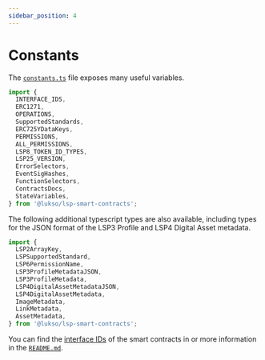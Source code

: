 ```yaml
---
sidebar_position: 4
---
```


# Constants

The [`constants.ts`](https://github.com/lukso-network/lsp-smart-contracts/blob/develop/constants.ts) file exposes many useful variables.

```ts
import {
  INTERFACE_IDS,
  ERC1271,
  OPERATIONS,
  SupportedStandards,
  ERC725YDataKeys,
  PERMISSIONS,
  ALL_PERMISSIONS,
  LSP8_TOKEN_ID_TYPES,
  LSP25_VERSION,
  ErrorSelectors,
  EventSigHashes,
  FunctionSelectors,
  ContractsDocs,
  StateVariables,
} from '@lukso/lsp-smart-contracts';
```

The following additional typescript types are also available, including types for the JSON format of the LSP3 Profile and LSP4 Digital Asset metadata.

```ts
import {
  LSP2ArrayKey,
  LSPSupportedStandard,
  LSP6PermissionName,
  LSP3ProfileMetadataJSON,
  LSP3ProfileMetadata,
  LSP4DigitalAssetMetadataJSON,
  LSP4DigitalAssetMetadata,
  ImageMetadata,
  LinkMetadata,
  AssetMetadata,
} from '@lukso/lsp-smart-contracts';
```

You can find the [interface IDs](../../../contracts/interface-ids) of the smart contracts in or more information in the [`README.md`](https://github.com/lukso-network/lsp-smart-contracts/blob/develop/README.md).
